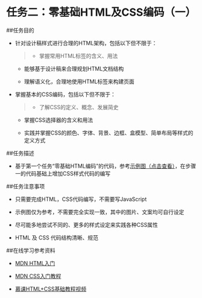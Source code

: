 # 任务二：零基础HTML及CSS编码（一）
##任务目的
* 针对设计稿样式进行合理的HTML架构，包括以下但不限于：

  >* 掌握常用HTML标签的含义、用法

  * 能够基于设计稿来合理规划HTML文档结构

  * 理解语义化，合理地使用HTML标签来构建页面

* 掌握基本的CSS编码，包括以下但不限于：

  >* 了解CSS的定义、概念、发展简史

  * 掌握CSS选择器的含义和用法

  * 实践并掌握CSS的颜色、字体、背景、边框、盒模型、简单布局等样式的定义方式

##任务描述
* 基于第一个任务“零基础HTML编码”的代码，参考[示例图（点击查看）](http://7xrp04.com1.z0.glb.clouddn.com/task_1_2_1.jpg)，在步骤一的代码基础上增加CSS样式代码的编写

##任务注意事项
* 只需要完成HTML，CSS代码编写，不需要写JavaScript

* 示例图仅为参考，不需要完全实现一致，其中的图片、文案均可自行设定

* 尽可能多地尝试不同的、更多的样式设定来实践各种CSS属性

* HTML 及 CSS 代码结构清晰、规范

##在线学习参考资料
* [MDN HTML入门](https://developer.mozilla.org/zh-CN/docs/Web/Guide/HTML/Introduction)

* [MDN CSS入门教程](https://developer.mozilla.org/zh-CN/docs/Web/Guide/CSS/Getting_started)

* [慕课HTML+CSS基础教程视频](http://www.imooc.com/learn/9)

